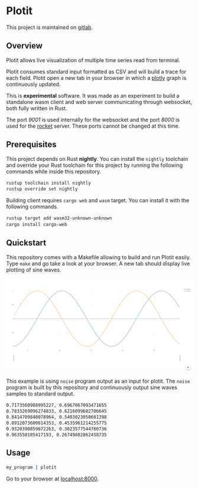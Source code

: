 # Plotit

This project is maintained on [gitlab](https://gitlab.com/lelongg/plotit).

## Overview

Plotit allows live visualization of multiple time series read from terminal.

Plotit consumes standard input formatted as CSV and will build a trace for each field.
Plotit open a new tab in your browser in which a [plotly](https://plot.ly/) graph is continuously updated.

This is **experimental** software.
It was made as an experiment to build a standalone wasm client and web server communicating through websocket, both fully written in Rust.

The port *9001* is used internally for the websocket and the port *8000* is used for the [rocket](https://rocket.rs/) server.
These ports cannot be changed at this time.

## Prerequisites

This project depends on Rust **nightly**.
You can install the `nightly` toolchain and override your Rust toolchain for this project by running the following commands while inside this repository.

```bash
rustup toolchain install nightly
rustup override set nightly
```

Building client requires `cargo web` and `wasm` target.
You can install it with the following commands.

```bash
rustup target add wasm32-unknown-unknown
cargo install cargo-web
```

## Quickstart

This repository comes with a Makefile allowing to build and run Plotit easily.  
Type `make` and go take a look at your browser.
A new tab should display live plotting of sine waves.

![screenshot](screenshot.png)

This example is using `noise` program output as an input for plotit.
The `noise` program is built by this repository and continuously output sine waves samples to standard output.

```
0.7173560908995227, 0.6967067093471655
0.7833269096274833, 0.6216099682706645
0.8414709848078964, 0.5403023058681398
0.8912073600614353, 0.4535961214255775
0.9320390859672263, 0.3623577544766736
0.963558185417193, 0.26749882862458735
```

## Usage

```bash
my_program | plotit
```

Go to your browser at [localhost:8000](http://localhost:8000).

